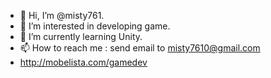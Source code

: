 - 👋 Hi, I’m @misty761.
- 👀 I’m interested in developing game.
- 🌱 I’m currently learning Unity.
- 📫 How to reach me : send email to misty7610@gmail.com
- http://mobelista.com/gamedev

<!---
misty761/misty761 is a ✨ special ✨ repository because its `README.md` (this file) appears on your GitHub profile.
You can click the Preview link to take a look at your changes.
--->
